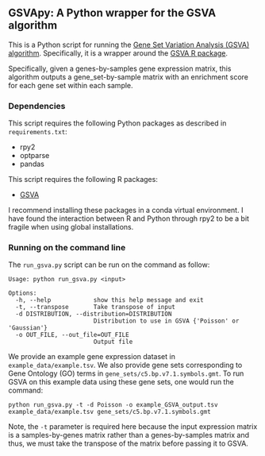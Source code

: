 ## GSVApy: A Python wrapper for the GSVA algorithm

This is a Python script for running the [Gene Set Variation Analysis (GSVA) algorithm](https://doi.org/10.1186/1471-2105-14-7). Specifically, it is a wrapper around the [GSVA R package](https://www.bioconductor.org/packages/release/bioc/html/GSVA.html).

Specifically, given a genes-by-samples gene expression matrix, this algorithm outputs a gene\_set-by-sample matrix with an enrichment score for each gene set within each sample. 

### Dependencies

This script requires the following Python packages as described in `requirements.txt`:
* rpy2
* optparse
* pandas

This script requires the following R packages:
* [GSVA](https://www.bioconductor.org/packages/release/bioc/html/GSVA.html)

I recommend installing these packages in a conda virtual environment. I have found the interaction between R and Python through rpy2 to be a bit fragile when using global installations. 

### Running on the command line

The `run_gsva.py` script can be run on the command as follow:

```
Usage: python run_gsva.py <input>

Options:
  -h, --help            show this help message and exit
  -t, --transpose       Take transpose of input
  -d DISTRIBUTION, --distribution=DISTRIBUTION
                        Distribution to use in GSVA {'Poisson' or 'Gaussian'}
  -o OUT_FILE, --out_file=OUT_FILE
                        Output file
```

We provide an example gene expression dataset in `example_data/example.tsv`. We also provide gene sets corresponding to Gene Ontology (GO) terms in `gene_sets/c5.bp.v7.1.symbols.gmt`. To run GSVA on this example data using these gene sets, one would run the command:

`python run_gsva.py -t -d Poisson -o example_GSVA_output.tsv example_data/example.tsv gene_sets/c5.bp.v7.1.symbols.gmt`

Note, the `-t` parameter is required here because the input expression matrix is a samples-by-genes matrix rather than a genes-by-samples matrix and thus, we must take the transpose of the matrix before passing it to GSVA.
